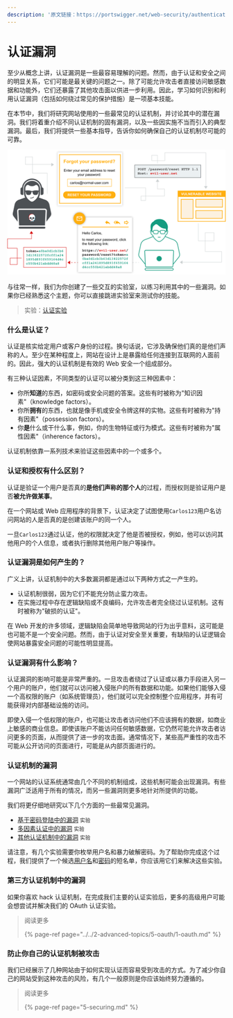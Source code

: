 ```yaml
---
description: '原文链接：https://portswigger.net/web-security/authentication'
---
```


# 认证漏洞

至少从概念上讲，认证漏洞是一些最容易理解的问题。然而，由于认证和安全之间的明显关系，它们可能是最关键的问题之一。除了可能允许攻击者直接访问敏感数据和功能外，它们还暴露了其他攻击面以供进一步利用。因此，学习如何识别和利用认证漏洞（包括如何绕过常见的保护措施）是一项基本技能。

在本节中，我们将研究网站使用的一些最常见的认证机制，并讨论其中的潜在漏洞。我们将着重介绍不同认证机制的固有漏洞，以及一些因实施不当而引入的典型漏洞。最后，我们将提供一些基本指导，告诉你如何确保自己的认证机制尽可能的可靠。

![](../../.gitbook/assets/password-reset-poisoning.svg)

与往常一样，我们为你创建了一些交互的实验室，以练习利用其中的一些漏洞。如果你已经熟悉这个主题，你可以直接跳进实验室来测试你的技能。

> 实验：[认证实验](https://portswigger.net/web-security/all-labs#authentication)

### 什么是认证？

认证是核实给定用户或客户身份的过程。换句话说，它涉及确保他们真的是他们声称的人。至少在某种程度上，网站在设计上是暴露给任何连接到互联网的人面前的。因此，强大的认证机制是有效的 Web 安全一个组成部分。

有三种认证因素，不同类型的认证可以被分类到这三种因素中：

* 你所**知道**的东西，如密码或安全问题的答案。这些有时被称为"知识因素"（knowledge factors）。
* 你所**拥有**的东西，也就是像手机或安全令牌这样的实物。这些有时被称为"持有因素"（possession factors）。
* 你**是**什么或干什么事，例如，你的生物特征或行为模式。这些有时被称为"属性因素"（inherence factors）。

认证机制依靠一系列技术来验证这些因素中的一个或多个。

### 认证和授权有什么区别？

认证是验证一个用户是否真的**是他们声称的那个人**的过程，而授权则是验证用户是否**被允许做某事**。

在一个网站或 Web 应用程序的背景下，认证决定了试图使用`Carlos123`用户名访问网站的人是否真的是创建该账户的同一个人。

一旦`Carlos123`通过认证，他的权限就决定了他是否被授权，例如，他可以访问其他用户的个人信息，或者执行删除其他用户账户等操作。

### 认证漏洞是如何产生的？

广义上讲，认证机制中的大多数漏洞都是通过以下两种方式之一产生的。

* 认证机制很弱，因为它们不能充分防止蛮力攻击。
* 在实施过程中存在逻辑缺陷或不良编码，允许攻击者完全绕过认证机制。这有时被称为"破损的认证"。

在 Web 开发的许多领域，逻辑缺陷会简单地导致网站的行为出乎意料，这可能是也可能不是一个安全问题。然而，由于认证对安全至关重要，有缺陷的认证逻辑会使网站暴露安全问题的可能性明显提高。

### 认证漏洞有什么影响？

认证漏洞的影响可能是非常严重的。一旦攻击者绕过了认证或以暴力手段进入另一个用户的账户，他们就可以访问被入侵账户的所有数据和功能。如果他们能够入侵一个高权限的账户（如系统管理员），他们就可以完全控制整个应用程序，并有可能获得对内部基础设施的访问。

即使入侵一个低权限的账户，也可能让攻击者访问他们不应该拥有的数据，如商业上敏感的商业信息。即使该账户不能访问任何敏感数据，它仍然可能允许攻击者访问更多的页面，从而提供了进一步的攻击面。通常情况下，某些高严重性的攻击不可能从公开访问的页面进行，可能是从内部页面进行的。

### 认证机制的漏洞

一个网站的认证系统通常由几个不同的机制组成，这些机制可能会出现漏洞。有些漏洞广泛适用于所有的情况，而另一些漏洞则更多地针对所提供的功能。

我们将更仔细地研究以下几个方面的一些最常见漏洞。

* [基于密码登陆中的漏洞](https://portswigger.net/web-security/authentication/password-based) `实验`
* [多因素认证中的漏洞](https://portswigger.net/web-security/authentication/multi-factor) `实验`
* [其他认证机制中的漏洞](https://portswigger.net/web-security/authentication/other-mechanisms) `实验`

请注意，有几个实验需要你枚举用户名和暴力破解密码。为了帮助你完成这个过程，我们提供了一个候选[用户名](https://portswigger.net/web-security/authentication/auth-lab-usernames)和[密码](https://portswigger.net/web-security/authentication/auth-lab-passwords)的短名单，你应该用它们来解决这些实验。

### 第三方认证机制中的漏洞

如果你喜欢 hack 认证机制，在完成我们主要的认证实验后，更多的高级用户可能会想尝试并解决我们的 OAuth 认证实验。

> 阅读更多
>
> {% page-ref page="../../2-advanced-topics/5-oauth/1-oauth.md" %}

### 防止你自己的认证机制被攻击

我们已经展示了几种网站由于如何实现认证而容易受到攻击的方式。为了减少你自己的网站受到这种攻击的风险，有几个一般原则是你应该始终努力遵循的。

> 阅读更多
>
> {% page-ref page="5-securing.md" %}

